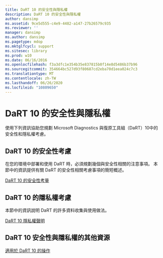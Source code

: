 ```yaml
---
title: DaRT 10 的安全性與隱私權
description: DaRT 10 的安全性與隱私權
author: dansimp
ms.assetid: 9ce5d555-c4e9-4482-a147-27b26579c935
ms.reviewer: ''
manager: dansimp
ms.author: dansimp
ms.pagetype: mdop
ms.mktglfcycl: support
ms.sitesec: library
ms.prod: w10
ms.date: 06/16/2016
ms.openlocfilehash: f3a3dfc1e354b35e837815b0f14e8d5486b37b96
ms.sourcegitcommit: 354664bc527d93f80687cd2eba70d1eea024c7c3
ms.translationtype: MT
ms.contentlocale: zh-TW
ms.lasthandoff: 06/26/2020
ms.locfileid: "10809650"
---
```

# DaRT 10 的安全性與隱私權


使用下列資訊協助您規劃 Microsoft Diagnostics 與復原工具組（DaRT）10中的安全性和隱私權考慮。

## DaRT 10 的安全性考慮


在您的環境中部署和使用 DaRT 時，必須規劃幾個與安全性相關的注意事項。 本節中的資訊提供有關 DaRT 的安全性相關考慮事項的簡短概述。

[DaRT 10 的安全性考量](security-considerations-for-dart-10.md)

## DaRT 10 的隱私權考慮


本節中的資訊說明 DaRT 的許多資料收集與使用做法。

[DaRT 10 隱私權聲明](dart-10-privacy-statement.md)

## DaRT 10 安全性與隱私權的其他資源


[適用於 DaRT 10 的操作](operations-for-dart-10.md)

 

 





